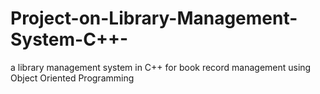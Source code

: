 # Project-on-Library-Management-System-C++-
a library management system in C++ for book record management using Object Oriented Programming 
